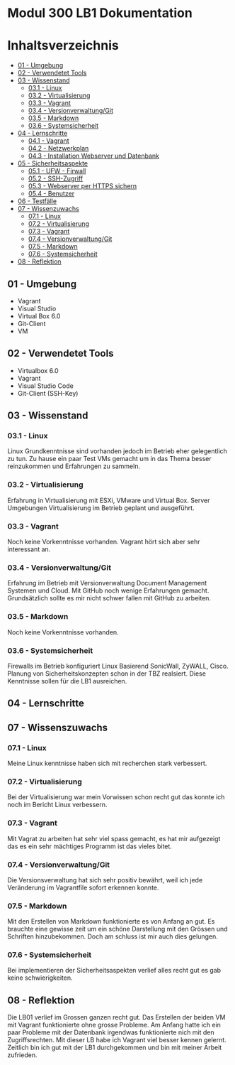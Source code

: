 
# **Modul 300 LB1 Dokumentation** 

# Inhaltsverzeichnis
  - [01 - Umgebung](#01---umgebung)
  - [02 - Verwendetet Tools](#02---verwendetet-tools)
  - [03 - Wissenstand](#03---wissenstand)
    - [03.1 - Linux](#03.1---linux)
    - [03.2 - Virtualisierung](#03.2---virtualisierung)
    - [03.3 - Vagrant](#03.3---vagrant)
    - [03.4 - Versionverwaltung/Git](#03.4---versionverwaltunggit)
    - [03.5 - Markdown](#03.5---markdown)
    - [03.6 - Systemsicherheit](#03.6---systemsicherheit)
  - [04 - Lernschritte](#04---lernschritte)
    - [04.1 - Vagrant](#04.1---Vagrant)
    - [04.2 - Netzwerkplan](#04.2---netzwerkplan)
    - [04.3 - Installation Webserver und Datenbank](#04.3---installation-Webserver-und-Datenbank)
  - [05 - Sicherheitsaspekte](#05---Sicherheitsaspekte)
    - [05.1 - UFW - Firwall](#05.1---UFW-Firewall)
    - [05.2 - SSH-Zugriff](#05.2---SSH-Zugriff)
    - [05.3 - Webserver per HTTPS sichern](#05.3---Webserver-per-HTTPS-sichern)
    - [05.4 - Benutzer](#05.4---Benutzer)
  - [06 - Testfälle](#06---Testfälle)
  - [07 - Wissenzuwachs](#07---Wissenzuwachs)
    - [07.1 - Linux](#07.1---Linux)
    - [07.2 - Virtualisierung](#07.2---Virtualisierung)
    - [07.3 - Vagrant](#07.3---Vagrant)
    - [07.4 - Versionverwaltung/Git](#07.4---Versionverwaltung/Git)
    - [07.5 - Markdown](#07.5---Markdown) 
    - [07.6 - Systemsicherheit](#07.6---Systemsicherheit)     
  - [08 - Reflektion](#08---Reflektion)

## 01 - Umgebung
* Vagrant
* Visual Studio
* Virtual Box 6.0
* Git-Client
* VM

## 02 - Verwendetet Tools
* Virtualbox 6.0
* Vagrant
* Visual Studio Code
* Git-Client (SSH-Key)

## 03 - Wissenstand
### 03.1 - Linux
Linux Grundkenntnisse sind vorhanden jedoch im Betrieb eher gelegentlich zu tun. Zu hause ein paar Test VMs gemacht um in das Thema besser reinzukommen und Erfahrungen zu sammeln. 

### 03.2 - Virtualisierung
Erfahrung in Virtualisierung mit ESXi, VMware und Virtual Box. Server Umgebungen Virtualisierung im Betrieb geplant und ausgeführt. 

### 03.3 - Vagrant
Noch keine Vorkenntnisse vorhanden. Vagrant hört sich aber sehr interessant an. 

### 03.4 - Versionverwaltung/Git
Erfahrung im Betrieb mit Versionverwaltung Document Management Systemen und Cloud. Mit GitHub noch wenige Erfahrungen gemacht. Grundsätzlich sollte es mir nicht schwer fallen mit GitHub zu arbeiten. 

### 03.5 - Markdown
Noch keine Vorkenntnisse vorhanden.

### 03.6 - Systemsicherheit
Firewalls im Betrieb konfiguriert Linux Basierend SonicWall, ZyWALL, Cisco. Planung von Sicherheitskonzepten schon in der TBZ realsiert. Diese Kenntnisse sollen für die LB1 ausreichen. 

## 04 - Lernschritte


## 07 - Wissenszuwachs

### 07.1 - Linux
Meine Linux kenntnisse haben sich mit recherchen stark verbessert. 

### 07.2 - Virtualisierung
Bei der Virtualisierung war mein Vorwissen schon recht gut das konnte ich noch im Bericht Linux verbessern.

### 07.3 - Vagrant
Mit Vagrat zu arbeiten hat sehr viel spass gemacht, es hat mir aufgezeigt das es ein sehr mächtiges Programm ist das vieles bitet. 

### 07.4 - Versionverwaltung/Git
Die Versionsverwaltung hat sich sehr positiv bewährt, weil ich jede Veränderung im Vagrantfile sofort erkennen konnte. 

### 07.5 - Markdown
Mit den Erstellen von Markdown funktionierte es von Anfang an gut. Es brauchte eine gewisse zeit um ein schöne Darstellung mit den Grössen und Schriften
hinzubekommen. Doch am schluss ist mir auch dies gelungen. 

### 07.6 - Systemsicherheit
Bei implementieren der Sicherheitsaspekten verlief alles recht gut es gab keine schwierigkeiten. 

## 08 - Reflektion
Die LB01 verlief im Grossen ganzen recht gut. Das Erstellen der beiden VM mit Vagrant funktionierte ohne grosse Probleme. Am Anfang
hatte ich ein paar Probleme mit der Datenbank irgendwas funktionierte nich mit den Zugriffsrechten. Mit dieser LB habe ich Vagrant viel besser
kennen gelernt. Zeitlich bin ich gut mit der LB1 durchgekommen und bin mit meiner Arbeit zufrieden.  

